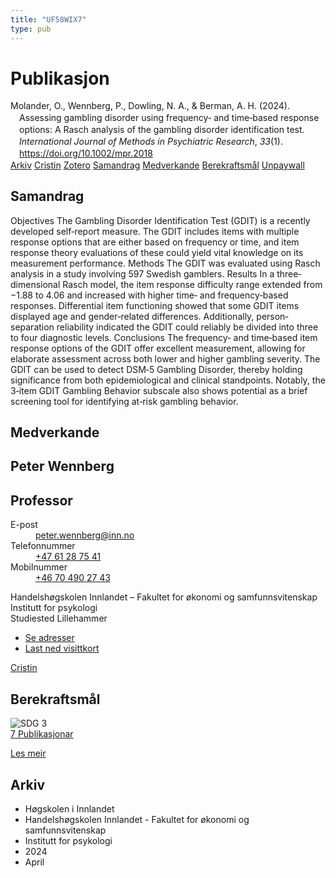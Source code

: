 ```yaml
---
title: "UF58WIX7"
type: pub
---
```

<h1>Publikasjon</h1>
<article id="csl-bib-container-UF58WIX7" class="csl-bib-container">
  <div class="csl-bib-body" style="line-height: 1.35; padding-left: 1em; text-indent:-1em;">
  <div class="csl-entry">Molander, O., Wennberg, P., Dowling, N. A., &amp; Berman, A. H. (2024). Assessing gambling disorder using frequency&#x2010; and time&#x2010;based response options: A Rasch analysis of the gambling disorder identification test. <i>International Journal of Methods in Psychiatric Research</i>, <i>33</i>(1). <a href="https://doi.org/10.1002/mpr.2018">https://doi.org/10.1002/mpr.2018</a></div>
</div>
  <div class="csl-bib-buttons">
    <a href="#taxonomy-article-UF58WIX7" class="csl-bib-button">Arkiv</a>
    <a href="https://app.cristin.no/results/show.jsf?id=2259217" alt="Cristin URL" class="csl-bib-button">Cristin</a>
    <a href="http://zotero.org/groups/5402882/items/UF58WIX7" alt="Zotero URL" class="csl-bib-button">Zotero</a>
    <a href="#abstract-article-UF58WIX7" class="csl-bib-button">Samandrag</a>
    <a href="#contributors-article-UF58WIX7" class="csl-bib-button">Medverkande</a>
    <a href="#sdg-article-UF58WIX7" class="csl-bib-button">Berekraftsmål</a>
    <a href="https://onlinelibrary.wiley.com/doi/pdfdirect/10.1002/mpr.2018" class="csl-bib-button">Unpaywall</a>
  </div>
  <div id="csl-bib-meta-container-UF58WIX7"></div>
</article>
<div id="csl-bib-meta-UF58WIX7" class="csl-bib-meta">
  <article id="abstract-article-UF58WIX7" class="abstract-article">
    <h1>Samandrag</h1>
    Objectives The Gambling Disorder Identification Test (GDIT) is a recently developed self‐report measure. The GDIT includes items with multiple response options that are either based on frequency or time, and item response theory evaluations of these could yield vital knowledge on its measurement performance. Methods The GDIT was evaluated using Rasch analysis in a study involving 597 Swedish gamblers. Results In a three‐dimensional Rasch model, the item response difficulty range extended from −1.88 to 4.06 and increased with higher time‐ and frequency‐based responses. Differential item functioning showed that some GDIT items displayed age and gender‐related differences. Additionally, person‐separation reliability indicated the GDIT could reliably be divided into three to four diagnostic levels. Conclusions The frequency‐ and time‐based item response options of the GDIT offer excellent measurement, allowing for elaborate assessment across both lower and higher gambling severity. The GDIT can be used to detect DSM‐5 Gambling Disorder, thereby holding significance from both epidemiological and clinical standpoints. Notably, the 3‐item GDIT Gambling Behavior subscale also shows potential as a brief screening tool for identifying at‐risk gambling behavior.
  </article>
  <article id="contributors-article-UF58WIX7" class="contributors-article">
    <h1>Medverkande</h1>
    <div class="personas"> <div class="vrtx-hinn-person-card"> <div class="photo"> <i class="lar la-user-circle missing-person"></i> </div> <div class="info"> <hgroup><h1>Peter Wennberg</h1> <h2>Professor</h2> </hgroup><dl> <dt>E-post</dt> <dd> <a href="mailto:peter.wennberg@inn.no">peter.wennberg@inn.no</a> </dd> <dt>Telefonnummer</dt> <dd><a href="tel:+4761287541"> +47 61 28 75 41 </a></dd> <dt>Mobilnummer</dt> <dd><a href="tel:+46704902743"> +46 70 490 27 43 </a></dd> </dl> <p> Handelshøgskolen Innlandet – Fakultet for økonomi og samfunnsvitenskap<br> Institutt for psykologi<br> Studiested Lillehammer </p> <ul class="vrtx-hinn-links"> <li><a href="https://www.inn.no/finn-en-ansatt/peter-wennberg.html#vrtx-hinn-addresses">Se adresser</a></li> <li><a href="https://www.inn.no/finn-en-ansatt/peter-wennberg.html?vrtx=vcf">Last ned visittkort</a></li> </ul> </div> </div> <a href="https://app.cristin.no/persons/show.jsf?id=1497957" alt="Cristin URL" class="personas-cristin">Cristin</a> </div>
  </article>
  <article id="sdg-article-UF58WIX7" class="sdg-article">
    <h1>Berekraftsmål</h1>
    <div class="sdg-container"><div id="sdg3" class="sdg"> <img src="{{< params subfolder >}}images/sdg/sdg03_no.png" class="image" alt="SDG 3"> <div class="sdg-overlay"> <a href="{{< params subfolder >}}no/archive/?sdg=3#archive" class="sdg-publication-count"><span>7</span> Publikasjonar</a> <p><a href="NA" class="sdg-read-more">Les meir</a></p> </div> </div></div>
  </article>
  <article id="taxonomy-article-UF58WIX7" class="taxonomy-article">
    <h1>Arkiv</h1>
    <ul>
      <li>Høgskolen i Innlandet</li>
      <li>Handelshøgskolen Innlandet - Fakultet for økonomi og samfunnsvitenskap</li>
      <li>Institutt for psykologi</li>
      <li>2024</li>
      <li>April</li>
    </ul>
  </article>
</div>
